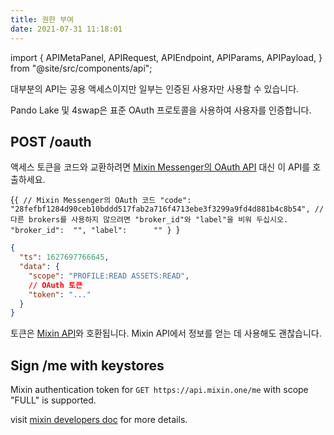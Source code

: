 ```yaml
---
title: 권한 부여
date: 2021-07-31 11:18:01
---
```


import { APIMetaPanel, APIRequest, APIEndpoint, APIParams, APIPayload, } from "@site/src/components/api";

대부분의 API는 공용 액세스이지만 일부는 인증된 사용자만 사용할 수 있습니다.

Pando Lake 및 4swap은 표준 OAuth 프로토콜을 사용하여 사용자를 인증합니다.

## POST /oauth

액세스 토큰을 코드와 교환하려면 [Mixin Messenger의 OAuth API](https://developers.mixin.one/docs/api/oauth/oauth#get-access-token) 대신 이 API를 호출하세요.

<APIEndpoint base="https://api.4swap.org/api" url="/oauth" />

<APIMetaPanel /><APIPayload>{`{ // Mixin Messenger의 OAuth 코드 "code":       "28fefbf1284d90ceb10bddd517fab2a716f4713ebe3f3299a9fd4d881b4c8b54", // 다른 brokers를 사용하지 않으려면 "broker_id"와 "label"을 비워 두십시오. "broker_id":  "", "label":      "" } `}</APIPayload>

<APIRequest title="Exchange an access token" method="POST" isPublic base="https://api.4swap.org/api" url='/oauth --data PAYLOAD' />

```json title="Response"
{
  "ts": 1627697766645,
  "data": {
    "scope": "PROFILE:READ ASSETS:READ",
    // OAuth 토큰
    "token": "..."
  }
}
```

토큰은 [Mixin API](https://developers.mixin.one/docs/api/guide)와 호환됩니다. Mixin API에서 정보를 얻는 데 사용해도 괜찮습니다.

## Sign /me with keystores

Mixin authentication token for `GET https://api.mixin.one/me` with scope "FULL" is supported.

visit [mixin developers doc](https://developers.mixin.one/docs/api/guide#signing) for more details.

